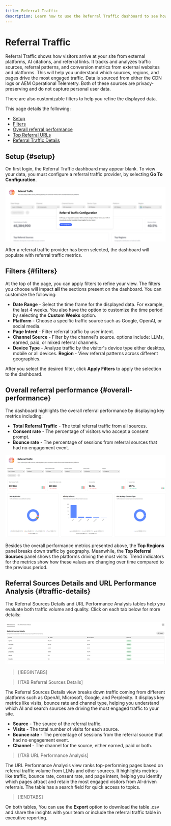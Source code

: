 ```yaml
---
title: Referral Traffic
description: Learn how to use the Referral Traffic dashboard to see how visitors arrive at your site from external platforms, AI citations, and referral links..
---
```


# Referral Traffic

Referral Traffic shows how visitors arrive at your site from external platforms, AI citations, and referral links. It tracks and analyzes traffic sources, referral patterns, and conversion metrics from external websites and platforms. This will help you understand which sources, regions, and pages drive the most engaged traffic. Data is sourced from either the CDN logs or AEM Operational Telemetry. Both of these sources are privacy-preserving and do not capture personal user data.

There are also customizable filters to help you refine the displayed data.

This page details the following:

* [Setup](#setup)
* [Filters](#filters)
* [Overall referral performance](#overall-performance)
* [Top Referral URLs](#top-referrals)
* [Referral Traffic Details](#traffic-details)

## Setup {#setup}

On first login, the Referral Traffic dashboard may appear blank. To view your data, you must configure a referral traffic provider, by selecting **Go To Configuration**.

![Referral Setup](/help/dashboards/assets/referral-setup1.png)

<!--- 1. Select your Source (either CDN logs or AEM Operational Telemetry).
2. Enter a primary contact email.
3. Click **Request activation** to enable data ingestion. Hiding this until confirmation from PM-->

After a referral traffic provider has been selected, the dashboard will populate with referral traffic metrics.

## Filters {#filters}

At the top of the page, you can apply filters to refine your view. The filters you choose will impact **all** the sections present on the dashboard. You can customize the following:

* **Date Range** - Select the time frame for the displayed data. For example, the last 4 weeks. You also have the option to customize the time period by selecting the **Custom Weeks** option.
* **Platform** - Choose a specific traffic source such as Google, OpenAI, or social media.
* **Page Intent**  - Filter referral traffic by user intent.
* **Channel Source** - Filter by the channel's source. options include: LLMs, earned, paid, or mixed referral channels.
* **Device Type** - Analyze traffic by the visitor's device type either desktop, mobile or all devices.
**Region** - View referral patterns across different geographies.

After you select the desired filter, click **Apply Filters** to apply the selection to the dashboard.

## Overall referral performance {#overall-performance}

The dashboard highlights the overall referral performance by displaying key metrics including:

* **Total Referral Traffic** - The total referral traffic from all sources.
* **Consent rate** -  The percentage of visitors who accept a consent prompt.
* **Bounce rate** - The percentage of sessions from referral sources that had no engagement event.

![Referral Page](/help/dashboards/assets/referral-traffic.png)

Besides the overall performance metrics presented above, the **Top Regions** panel breaks down traffic by geography. Meanwhile, the **Top Referral Sources** panel shows the platforms driving the most visits. Trend indicators for the metrics show how these values are changing over time compared to the previous period.

<!--## Top Referral URLs {#top-referrals}

The Top Referral URLs list surfaces your site’s most visited pages from referrals.

![Top Referral URLs](/help/dashboards/assets/top-url.png)-->

## Referral Sources Details and URL Performance Analysis {#traffic-details}

The Referral Sources Details and URL Performance Analysis tables help you evaluate both traffic volume and quality. Click on each tab below for more details:

![Referral Traffic Details](/help/dashboards/assets/traffic-details.png)

>[!BEGINTABS]

>[!TAB Referral Sources Details]

The Referral Sources Details view breaks down traffic coming from different platforms such as OpenAI, Microsoft, Google, and Perplexity. It displays key metrics like visits, bounce rate and channel type, helping you understand which AI and search sources are driving the most engaged traffic to your site.

* **Source** - The source of the referral traffic.
* **Visits** - The total number of visits for each source.
* **Bounce rate** - The percentage of sessions from the referral source that had no engagement event.
* **Channel** - The channel for the source, either earned, paid or both.

>[!TAB URL Performance Analysis]

The URL Performance Analysis view ranks top-performing pages based on referral traffic volume from LLMs and other sources. It highlights metrics like traffic, bounce rate, consent rate, and page intent, helping you identify which pages attract and retain the most engaged visitors from AI-driven referrals. The table has a search field for quick access to topics.

>[!ENDTABS]

On both tables, You can use the **Export** option to download the table .csv and share the insights with your team or include the referral traffic table in executive reporting.
